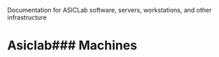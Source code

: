 Documentation for ASICLab software, servers, workstations, and other infrastructure

# Asiclab### Machines





